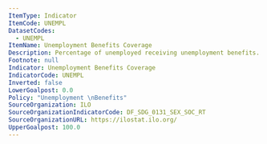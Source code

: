 ```yaml
---
ItemType: Indicator
ItemCode: UNEMPL
DatasetCodes:
  - UNEMPL
ItemName: Unemployment Benefits Coverage
Description: Percentage of unemployed receiving unemployment benefits.
Footnote: null
Indicator: Unemployment Benefits Coverage
IndicatorCode: UNEMPL
Inverted: false
LowerGoalpost: 0.0
Policy: "Unemployment \nBenefits"
SourceOrganization: ILO
SourceOrganizationIndicatorCode: DF_SDG_0131_SEX_SOC_RT
SourceOrganizationURL: https://ilostat.ilo.org/
UpperGoalpost: 100.0
---
```


